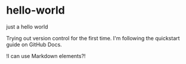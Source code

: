 # hello-world
just a hello world

Trying out version control for the first time.
I'm following the quickstart guide on GitHub Docs.

!I can use Markdown elements?!
